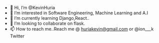 - 👋 Hi, I’m @KevinHuria
- 👀 I’m interested in Software Engineering, Machine Learning and A.I
- 🌱 I’m currently learning Django,React..
- 💞️ I’m looking to collaborate on flask.
- 📫 How to reach me..Reach me @ huriakevin@gmail.com or @ion___k Twitter

<!---
KevinHuria/KevinHuria is a ✨ special ✨ repository because its `README.md` (this file) appears on your GitHub profile.
You can click the Preview link to take a look at your changes.
--->

